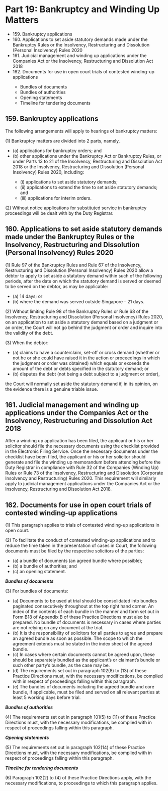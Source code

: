 # Part 19: Bankruptcy and Winding Up Matters

<ul type="*">
	<li>159. Bankruptcy applications</li>
	<li>160. Applications to set aside statutory demands made under the Bankruptcy Rules or the Insolvency, Restructuring and Dissolution (Personal Insolvency) Rules 2020</li>
	<li>161. Judicial management and winding up applications under the Companies Act or the Insolvency, Restructuring and Dissolution Act 2018</li>
	<li>162. Documents for use in open court trials of contested winding-up applications</li>
		<ul>
			<li>Bundles of documents</li>
			<li>Bundles of authorities</li>
			<li>Opening statements</li>
			<li>Timeline for tendering documents</li>
		</ul>
</ul>

## 159. Bankruptcy applications

The following arrangements will apply to hearings of bankruptcy matters:

(1)	Bankruptcy matters are divided into 2 parts, namely,

<ul type="*">
<li>(a)	applications for bankruptcy orders; and</li>

<li>(b)	other applications under the Bankruptcy Act or Bankruptcy Rules, or under Parts 13 to 21 of the Insolvency, Restructuring and Dissolution Act 2018 or the Insolvency, Restructuring and Dissolution (Personal Insolvency) Rules 2020, including:</li>

<ul type="*">
<li>(i)	applications to set aside statutory demands;</li>

<li>(ii)	applications to extend the time to set aside statutory demands; and</li>

<li>(iii)	applications for interim orders.</li>
</ul>
</ul>

(2)	Without notice applications for substituted service in bankruptcy proceedings will be dealt with by the Duty Registrar.

## 160. Applications to set aside statutory demands made under the Bankruptcy Rules or the Insolvency, Restructuring and Dissolution (Personal Insolvency) Rules 2020

(1)	Rule 97 of the Bankruptcy Rules and Rule 67 of the Insolvency, Restructuring and Dissolution (Personal Insolvency) Rules 2020 allow a debtor to apply to set aside a statutory demand within such of the following periods, after the date on which the statutory demand is served or deemed to be served on the debtor, as may be applicable:

<ul type="*">
<li>(a)	14 days; or</li>

<li>(b)	where the demand was served outside Singapore – 21 days.</li>
</ul>

(2)	Without limiting Rule 98 of the Bankruptcy Rules or Rule 68 of the Insolvency, Restructuring and Dissolution (Personal Insolvency) Rules 2020, on an application to set aside a statutory demand based on a judgment or an order, the Court will not go behind the judgment or order and inquire into the validity of the debt.

(3)	When the debtor:

<ul type="*">
<li>(a)	claims to have a counterclaim, set-off or cross demand (whether or not he or she could have raised it in the action or proceedings in which the judgment or order was obtained) which equals or exceeds the amount of the debt or debts specified in the statutory demand; or</li>

<li>(b)	disputes the debt (not being a debt subject to a judgment or order),</li>
</ul>

the Court will normally set aside the statutory demand if, in its opinion, on the evidence there is a genuine triable issue.

## 161. Judicial management and winding up applications under the Companies Act or the Insolvency, Restructuring and Dissolution Act 2018

After a winding up application has been filed, the applicant or his or her solicitor should file the necessary documents using the checklist provided in the Electronic Filing Service. Once the necessary documents under the checklist have been filed, the applicant or his or her solicitor should generate and file the winding up memorandum before attending before the Duty Registrar in compliance with Rule 32 of the Companies (Winding Up) Rules or Rule 73 of the Insolvency, Restructuring and Dissolution (Corporate Insolvency and Restructuring) Rules 2020. This requirement will similarly apply to judicial management applications under the Companies Act or the Insolvency, Restructuring and Dissolution Act 2018.

## 162. Documents for use in open court trials of contested winding-up applications

(1)	This paragraph applies to trials of contested winding-up applications in open court.

(2)	To facilitate the conduct of contested winding-up applications and to reduce the time taken in the presentation of cases in Court, the following documents must be filed by the respective solicitors of the parties:

<ul type="*">
<li>(a)	a bundle of documents (an agreed bundle where possible);</li>

<li>(b)	a bundle of authorities; and</li>

<li>(c)	an opening statement.</li>
</ul>

***Bundles of documents***

(3)	For bundles of documents:

<ul type="*">
<li>(a)	Documents to be used at trial should be consolidated into bundles paginated consecutively throughout at the top right hand corner. An index of the contents of each bundle in the manner and form set out in Form B18 of Appendix B of these Practice Directions must also be prepared. No bundle of documents is necessary in cases where parties are not relying on any document at the trial.</li>

<li>(b)	It is the responsibility of solicitors for all parties to agree and prepare an agreed bundle as soon as possible. The scope to which the agreement extends must be stated in the index sheet of the agreed bundle.</li>

<li>(c)	In cases where certain documents cannot be agreed upon, these should be separately bundled as the applicant’s or claimant’s bundle or such other party’s bundle, as the case may be.</li>

<li>(d)	The requirements set out in paragraph 102(8) to (13) of these Practice Directions must, with the necessary modifications, be complied with in respect of proceedings falling within this paragraph.</li>

<li>(e)	The bundles of documents including the agreed bundle and core bundle, if applicable, must be filed and served on all relevant parties at least 5 working days before trial.</li>
</ul>

***Bundles of authorities***

(4)	The requirements set out in paragraph 101(5) to (11) of these Practice Directions must, with the necessary modifications, be complied with in respect of proceedings falling within this paragraph.

***Opening statements***

(5)	The requirements set out in paragraph 102(14) of these Practice Directions must, with the necessary modifications, be complied with in respect of proceedings falling within this paragraph.

***Timeline for tendering documents***

(6)	Paragraph 102(2) to (4) of these Practice Directions apply, with the necessary modifications, to proceedings to which this paragraph applies.
